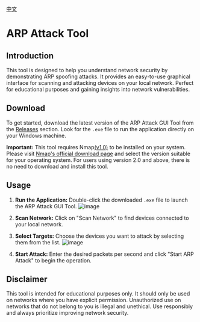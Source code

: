 [中文](README_GUI.zh.md)

# ARP Attack Tool

## Introduction

This tool is designed to help you understand network security by demonstrating ARP spoofing attacks. It provides an easy-to-use graphical interface for scanning and attacking devices on your local network. Perfect for educational purposes and gaining insights into network vulnerabilities.

## Download

To get started, download the latest version of the ARP Attack GUI Tool from the [Releases](https://github.com/ystemsrx/Arp-Attack-tool/releases) section. Look for the `.exe` file to run the application directly on your Windows machine.

**Important:** This tool requires Nmap[(v1.0)](https://github.com/ystemsrx/Arp-Attack-tool/releases/tag/1.0) to be installed on your system. Please visit [Nmap's official download page](https://nmap.org/download.html) and select the version suitable for your operating system. For users using version 2.0 and above, there is no need to download and install this tool.

## Usage

1. **Run the Application:** Double-click the downloaded `.exe` file to launch the ARP Attack GUI Tool.
   ![image](https://github.com/user-attachments/assets/4a86936d-bbb7-4e46-b836-7787e8a6b9d2)

2. **Scan Network:** Click on "Scan Network" to find devices connected to your local network.
3. **Select Targets:** Choose the devices you want to attack by selecting them from the list.
   ![image](https://github.com/user-attachments/assets/e36076ae-a894-4337-a51b-419caebea47c)

4. **Start Attack:** Enter the desired packets per second and click "Start ARP Attack" to begin the operation.

## Disclaimer

This tool is intended for educational purposes only. It should only be used on networks where you have explicit permission. Unauthorized use on networks that do not belong to you is illegal and unethical. Use responsibly and always prioritize improving network security.
